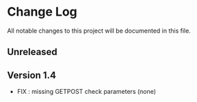 # Change Log
All notable changes to this project will be documented in this file.

## Unreleased



## Version 1.4

- FIX : missing GETPOST check parameters (none)
